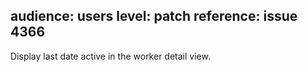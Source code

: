 audience: users
level: patch
reference: issue 4366
---
Display last date active in the worker detail view.
